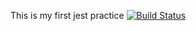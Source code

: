 This is my first jest practice
[![Build Status](https://travis-ci.org/Johnny32id/firstJest.svg?branch=master)](https://travis-ci.org/Johnny32id/firstJest)
